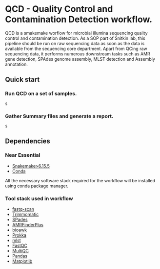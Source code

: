 # QCD - Quality Control and Contamination Detection workflow.

QCD is a smakemake worflow for microbial illumina sequencing quality control and contamination detection. As a SOP part of Snitkin lab, this pipeline should be run on raw sequencing data as soon as the data is available from the sequencing core department. Apart from QCing raw sequencing data, it performs numerous downstream tasks such as AMR gene detection, SPAdes genome assembly, MLST detection and Assembly annotation. 

## Quick start

### Run QCD on a set of samples.

```
$ 
```

### Gather Summary files and generate a report. 
```
$ 
```

## Dependencies

### Near Essential
* [Snakemake>6.15.5](https://snakemake.readthedocs.io/en/stable/#)
* [Conda](https://docs.conda.io/en/latest/)

All the necessary software stack required for the workflow will be installed using conda package manager.

### Tool stack used in workflow

* [fastq-scan](https://github.com/rpetit3/fastq-scan)
* [Trimmomatic](http://www.usadellab.org/cms/?page=trimmomatic)
* [SPades](https://github.com/ablab/spades)
* [AMRFinderPlus](https://github.com/ncbi/amr)
* [bioawk](https://github.com/lh3/bioawk)
* [Prokka](https://github.com/tseemann/prokka)
* [mlst](https://github.com/tseemann/mlst)
* [FastQC](https://www.bioinformatics.babraham.ac.uk/projects/fastqc/)
* [MultiQC](https://multiqc.info/)
* [Pandas](https://pandas.pydata.org/)
* [Matplotlib](https://matplotlib.org/)
